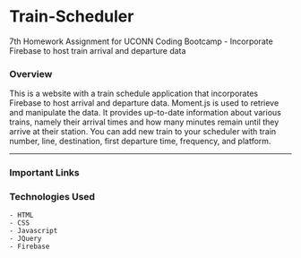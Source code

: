 # Train-Scheduler
7th Homework Assignment for UCONN Coding Bootcamp - Incorporate Firebase to host train arrival and departure data

### Overview

This is a website with a train schedule application that incorporates Firebase to host arrival and departure data. Moment.js is used to retrieve and manipulate the data. It provides up-to-date information about various trains, namely their arrival times and how many minutes remain until they arrive at their station. You can add new train to your scheduler with train number, line,	destination,	first departure	time, frequency, and	platform.

- - -

### Important Links

 

### Technologies Used

    - HTML
    - CSS
    - Javascript
    - JQuery
    - Firebase
    
